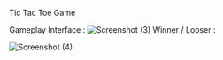 Tic Tac Toe Game

Gameplay Interface : 
![Screenshot (3)](https://github.com/Ankit9767/Tic-Tac-Toe-Game-REACT-JAVASCRIPT/assets/115581498/31cda4af-3799-4482-a96c-d7fa80d8c2f6)
Winner / Looser :

![Screenshot (4)](https://github.com/Ankit9767/Tic-Tac-Toe-Game-REACT-JAVASCRIPT/assets/115581498/f5ef85e5-ce1e-4d04-a229-821d0f7fe645)
